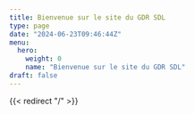 ```yaml
---
title: Bienvenue sur le site du GDR SDL
type: page
date: "2024-06-23T09:46:44Z"
menu:
  hero:
    weight: 0
    name: "Bienvenue sur le site du GDR SDL"
draft: false
---
```


{{< redirect "/" >}}